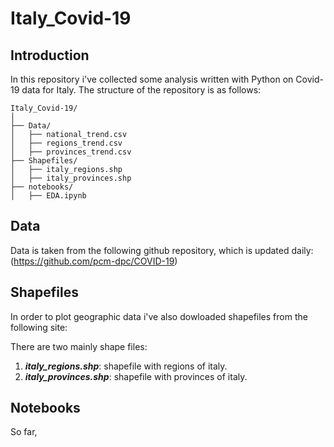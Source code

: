 # Italy_Covid-19

## Introduction
In this repository i've collected some analysis written with Python on Covid-19 data for Italy. 
The structure of the repository is as follows:

```
Italy_Covid-19/
│
├── Data/
│   ├── national_trend.csv
│   ├── regions_trend.csv
│   ├── provinces_trend.csv
├── Shapefiles/
│   ├── italy_regions.shp
│   ├── italy_provinces.shp
├── notebooks/
│   ├── EDA.ipynb
```

## Data
Data is taken from the following github repository, which is updated daily:
(https://github.com/pcm-dpc/COVID-19)

## Shapefiles
In order to plot geographic data i've also dowloaded shapefiles from the following site:

There are two mainly shape files:

1. ***italy_regions.shp***: shapefile with regions of italy.
2. ***italy_provinces.shp***: shapefile with provinces of italy.

## Notebooks
So far, 
